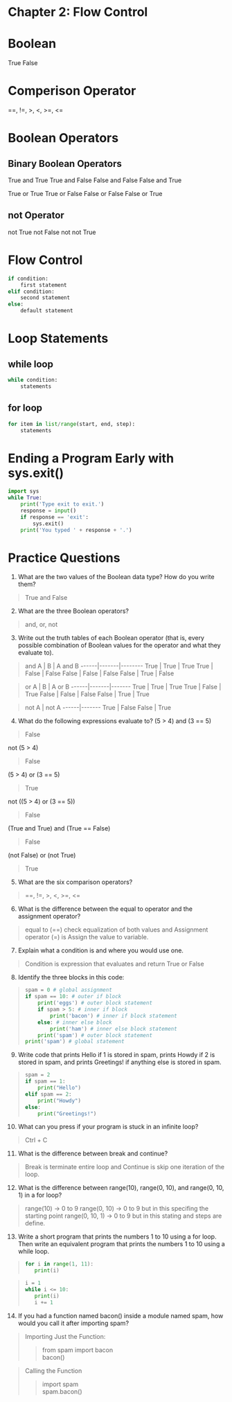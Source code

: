 # Chapter 2: Flow Control

# Boolean
True
False

# Comperison Operator
==, !=, >, <, >=, <=

# Boolean Operators
## Binary Boolean Operators
True and True
True and False
False and False
False and True

True or True
True or False
False or False
False or True

## not Operator
not True
not False
not not True

# Flow Control
```py
if condition:
    first statement
elif condition:
    second statement
else:
    default statement
```

# Loop Statements
## while loop
```py
while condition:
    statements
```

## for loop
```py
for item in list/range(start, end, step):
    statements
```

# Ending a Program Early with sys.exit()
```py
import sys
while True:
    print('Type exit to exit.')
    response = input()
    if response == 'exit':
        sys.exit()
    print('You typed ' + response + '.')
```


# Practice Questions

1. What are the two values of the Boolean data type? How do you write them?
> True and False

2. What are the three Boolean operators?
> and, or, not

3. Write out the truth tables of each Boolean operator (that is, every possible combination of Boolean values for the operator and what they evaluate to).
> and
> A     | B     | A and B
> ------|-------|--------
> True  | True  | True
> True  | False | False
> False | False | False
> False | True  | False

> or
> A     | B     | A or B
> ------|-------|-------
> True  | True  | True
> True  | False | True
> False | False | False
> False | True  | True

> not
> A     | not A
> ------|-------
> True  | False
> False | True

4. What do the following expressions evaluate to?
(5 > 4) and (3 == 5)
> False

not (5 > 4)
> False

(5 > 4) or (3 == 5)
> True

not ((5 > 4) or (3 == 5))
> False

(True and True) and (True == False)
> False

(not False) or (not True)
> True

5. What are the six comparison operators?
> ==, !=, >, <, >=, <=

6. What is the difference between the equal to operator and the assignment operator?
> equal to (==) check equalization of both values and Assignment operator (=) is Assign the value to variable.

7. Explain what a condition is and where you would use one.
> Condition is expression that evaluates and return True or False

8. Identify the three blocks in this code:
> ```py
> spam = 0 # global assignment
> if spam == 10: # outer if block
>     print('eggs') # outer block statement
>     if spam > 5: # inner if block
>         print('bacon') # inner if block statement
>     else: # inner else block
>         print('ham') # inner else block statement
>     print('spam') # outer block statement
> print('spam') # global statement
> ```

9. Write code that prints Hello if 1 is stored in spam, prints Howdy if 2 is stored in spam, and prints Greetings! if anything else is stored in spam.
> ```py
> spam = 2
> if spam == 1:
>     print("Hello")
> elif spam == 2:
>     print("Howdy")
> else:
>     print("Greetings!")
> ```

10. What can you press if your program is stuck in an infinite loop?
> Ctrl + C

11. What is the difference between break and continue?
> Break is terminate entire loop and Continue is skip one iteration of the loop.

12. What is the difference between range(10), range(0, 10), and range(0, 10, 1) in a for loop?
> range(10) -> 0 to 9
> range(0, 10) -> 0 to 9 but in this specifing the starting point
> range(0, 10, 1) -> 0 to 9 but in this stating and steps are define.

13. Write a short program that prints the numbers 1 to 10 using a for loop. Then write an equivalent program that prints the numbers 1 to 10 using a while loop.
> ```py
> for i in range(1, 11):
>    print(i)
> ```

> ```py
> i = 1
> while i <= 10:
>    print(i)
>    i += 1

14. If you had a function named bacon() inside a module named spam, how would you call it after importing spam?
> Importing Just the Function:
>> from spam import bacon\
>> bacon()

>Calling the Function
>> import spam\
>> spam.bacon()